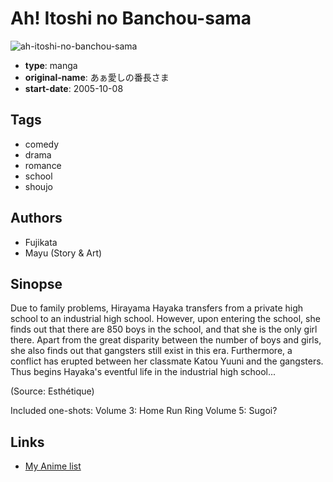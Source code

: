 # Ah! Itoshi no Banchou-sama

![ah-itoshi-no-banchou-sama](https://cdn.myanimelist.net/images/manga/2/185976.jpg)

-   **type**: manga
-   **original-name**: あぁ愛しの番長さま
-   **start-date**: 2005-10-08

## Tags

-   comedy
-   drama
-   romance
-   school
-   shoujo

## Authors

-   Fujikata
-   Mayu (Story & Art)

## Sinopse

Due to family problems, Hirayama Hayaka transfers from a private high school to an industrial high school. However, upon entering the school, she finds out that there are 850 boys in the school, and that she is the only girl there. Apart from the great disparity between the number of boys and girls, she also finds out that gangsters still exist in this era. Furthermore, a conflict has erupted between her classmate Katou Yuuni and the gangsters. Thus begins Hayaka's eventful life in the industrial high school...

(Source: Esthétique)

Included one-shots:
Volume 3: Home Run Ring
Volume 5: Sugoi?

## Links

-   [My Anime list](https://myanimelist.net/manga/4471/Ah_Itoshi_no_Banchou-sama)
